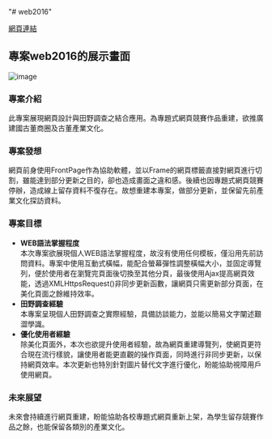 "# web2016" 
<p><a href="https://chang-chien.github.io/web2016/index.html">網頁連結</a></p>
<h2>專案web2016的展示畫面</h2>

![image](https://user-images.githubusercontent.com/89545799/134816525-052d0c99-1ab1-41a9-8e84-8673c5ca3e6e.png)
<h3>專案介紹</h3>
此專案展現網頁設計與田野調查之結合應用。為專題式網頁競賽作品重建，欲推廣建國古董商圈及古董產業文化。
<h3>專案發想</h3>
網頁前身使用FrontPage作為協助軟體，並以Frame的網頁標籤直接對網頁進行切割，雖能達到部分更新之目的，卻也造成畫面之違和感。後續也因專題式網頁競賽停辦，造成線上留存資料不復存在。故想重建本專案，做部分更新，並保留先前產業文化探訪資料。
<h3>專案目標</h3>
<ul>
<li><b>WEB語法掌握程度</b></li>
本次專案欲展現個人WEB語法掌握程度，故沒有使用任何模板，僅沿用先前訪問資料。專案中使用互動式橫幅，能配合螢幕彈性調整橫幅大小，並固定導覽列，便於使用者在瀏覽完頁面後切換至其他分頁，最後使用Ajax提高網頁效能，透過XMLHttpsRequest()非同步更新函數，讓網頁只需更新部分頁面，在美化頁面之餘維持效率。
<li><b>田野調查經驗</b></li>
本專案呈現個人田野調查之實際經驗，具備訪談能力，並能以簡易文字闡述艱澀學識。
<li><b>優化使用者經驗</b></li>
除美化頁面外，本次也欲提升使用者經驗，故為網頁重建導覽列，使網頁更符合現在流行樣貌，讓使用者能更直觀的操作頁面，同時進行非同步更新，以保持網頁效率。本次更新也特別針對圖片替代文字進行優化，盼能協助視障用戶使用網頁。
</ul>
<h3>未來展望</h3>
未來會持續進行網頁重建，盼能協助各校專題式網頁重新上架，為學生留存競賽作品之餘，也能保留各類別的產業文化。
